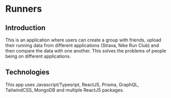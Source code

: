 # Runners

## Introduction
This is an application where users can create a group with friends, upload their running data from different applications (Strava, Nike Run Club) and then compare the data with one another. This solves the problems of people being on different applications.

## Technologies
This app uses Javascript/Typesript, ReactJS, Prisma, GraphQL, TailwindCSS, MongoDB and multiple ReactJS packages.
